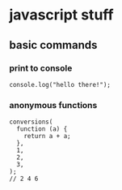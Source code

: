 # javascript stuff

## basic commands

### print to console
`console.log("hello there!");`

### anonymous functions
```
conversions(
  function (a) {
    return a + a;
  },
  1,
  2,
  3,
);
// 2 4 6
```
